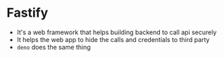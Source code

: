 # Fastify
- It's a web framework that helps building backend to call api securely
- It helps the web app to hide the calls and credentials to third party
- `deno` does the same thing
